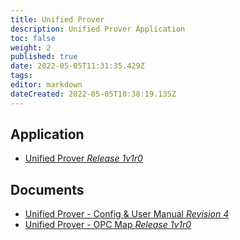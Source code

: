 ```yaml
---
title: Unified Prover
description: Unified Prover Application
toc: false
weight: 2
published: true
date: 2022-05-05T11:31:35.429Z
tags: 
editor: markdown
dateCreated: 2022-05-05T10:38:19.135Z
---
```


## Application
- [Unified Prover *Release 1v1r0*](</nano/applications/unifiedprover/Unified Prover 1v1r0.ccc>)

## Documents
- [Unified Prover - Config & User Manual *Revision 4*](</nano/applications/unifiedprover/Unified Prover Application - Config & User Manual R4.pdf>)
- [Unified Prover - OPC Map *Release 1v1r0*](</nano/applications/unifiedprover/Unified Prover OPC Map 1v1r0.pdf>)
